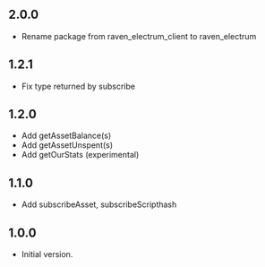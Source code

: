 ## 2.0.0

- Rename package from raven_electrum_client to raven_electrum

## 1.2.1

- Fix type returned by subscribe

## 1.2.0
- Add getAssetBalance(s)
- Add getAssetUnspent(s)
- Add getOurStats (experimental)

## 1.1.0
- Add subscribeAsset, subscribeScripthash

## 1.0.0
- Initial version.
